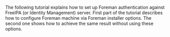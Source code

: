
The following tutorial explains how to set up Foreman authentication against FreeIPA (or Identity Management) server. First part of the tutorial describes how to configure Foreman machine via Foreman installer options. The second one shows how to achieve the same result without using these options.
